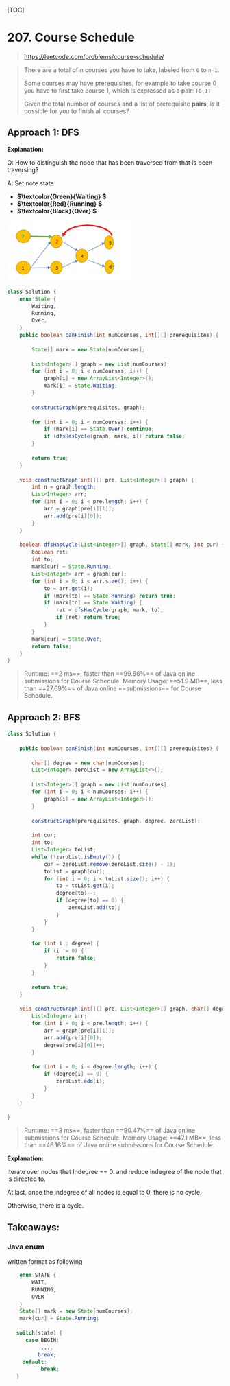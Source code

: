 [TOC]

# 207. Course Schedule

> https://leetcode.com/problems/course-schedule/

>There are a total of *n* courses you have to take, labeled from `0` to `n-1`.
>
>Some courses may have prerequisites, for example to take course 0 you have to first take course 1, which is expressed as a pair: `[0,1]`
>
>Given the total number of courses and a list of prerequisite **pairs**, is it possible for you to finish all courses?

## Approach 1: DFS

__Explanation:__

Q: How to distinguish the node that has been traversed from that is been traversing?

A: Set note state

* **$\textcolor{Green}{Waiting} $**
* **$\textcolor{Red}{Running} $**                                                       
* **$\textcolor{Black}{Over} $**

![图片名](images/207.png)

```java
class Solution {
    enum State {
        Waiting,
        Running,
        Over,
    }
    public boolean canFinish(int numCourses, int[][] prerequisites) {

        State[] mark = new State[numCourses];

        List<Integer>[] graph = new List[numCourses];
        for (int i = 0; i < numCourses; i++) {
            graph[i] = new ArrayList<Integer>();
            mark[i] = State.Waiting;
        }

        constructGraph(prerequisites, graph);

        for (int i = 0; i < numCourses; i++) {
            if (mark[i] == State.Over) continue;
            if (dfsHasCycle(graph, mark, i)) return false;
        }

        return true;
    }

    void constructGraph(int[][] pre, List<Integer>[] graph) {
        int n = graph.length;
        List<Integer> arr;
        for (int i = 0; i < pre.length; i++) {
            arr = graph[pre[i][1]];
            arr.add(pre[i][0]);
        }
    }

    boolean dfsHasCycle(List<Integer>[] graph, State[] mark, int cur) {
        boolean ret;
        int to;
        mark[cur] = State.Running;
        List<Integer> arr = graph[cur];
        for (int i = 0; i < arr.size(); i++) {
            to = arr.get(i);
            if (mark[to] == State.Running) return true;
            if (mark[to] == State.Waiting) {
                ret = dfsHasCycle(graph, mark, to);
                if (ret) return true;
            }
        }
        mark[cur] = State.Over;
        return false;
    }
}
```

>Runtime: ==2 ms==, faster than ==99.66%== of Java online submissions for Course Schedule.
>Memory Usage: ==51.9 MB==, less than ==27.69%== of Java online ==submissions== for Course Schedule.



## Approach 2: BFS

```java
class Solution {

    public boolean canFinish(int numCourses, int[][] prerequisites) {

        char[] degree = new char[numCourses];
        List<Integer> zeroList = new ArrayList<>();

        List<Integer>[] graph = new List[numCourses];
        for (int i = 0; i < numCourses; i++) {
            graph[i] = new ArrayList<Integer>();
        }

        constructGraph(prerequisites, graph, degree, zeroList);

        int cur;
        int to;
        List<Integer> toList;
        while (!zeroList.isEmpty()) {
            cur = zeroList.remove(zeroList.size() - 1);
            toList = graph[cur];
            for (int i = 0; i < toList.size(); i++) {
                to = toList.get(i);
                degree[to]--;
                if (degree[to] == 0) {
                    zeroList.add(to);
                }
            }
        }

        for (int i : degree) {
            if (i != 0) {
                return false;
            }
        }

        return true;
    }

    void constructGraph(int[][] pre, List<Integer>[] graph, char[] degree, List<Integer> zeroList) {
        List<Integer> arr;
        for (int i = 0; i < pre.length; i++) {
            arr = graph[pre[i][1]];
            arr.add(pre[i][0]);
            degree[pre[i][0]]++;
        }

        for (int i = 0; i < degree.length; i++) {
            if (degree[i] == 0) {
                zeroList.add(i);
            }
        }
    }

}
```

>Runtime: ==3 ms==, faster than ==90.47%== of Java online submissions for Course Schedule.
>Memory Usage: ==47.1 MB==, less than ==46.16%== of Java online submissions for Course Schedule.

__Explanation:__

Iterate over nodes that  Indegree == 0.  and reduce indegree of the node that is directed to.

At last, once the indegree of all nodes is equal to 0, there is no cycle.

Otherwise, there is a cycle.



## Takeaways:

### Java enum

written format as following

```java 
    enum STATE {
        WAIT,
        RUNNING,
        OVER
    }
	State[] mark = new State[numCourses];
	mark[cur] = State.Running;

   switch(state) {
      case BEGIN:
           ....
          break;
     default:     
           break;
   }

```



 

